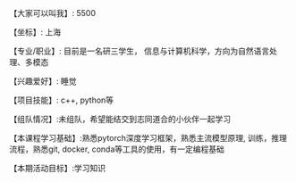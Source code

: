 【大家可以叫我】: 5500  
 
【坐标】: 上海

【专业/职业】: 目前是一名研三学生， 信息与计算机科学，方向为自然语言处理、多模态

【兴趣爱好】: 睡觉

【项目技能】: c++, python等

【组队情况】:未组队，希望能结交到志同道合的小伙伴一起学习

【本课程学习基础】:熟悉pytorch深度学习框架，熟悉主流模型原理, 训练，推理流程，熟悉git, docker, conda等工具的使用，有一定编程基础

【本期活动目标】:学习知识
